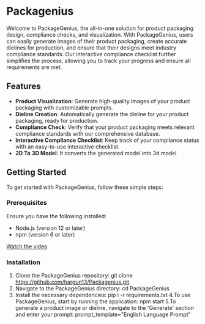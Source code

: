 # Packagenius

Welcome to PackageGenius, the all-in-one solution for product packaging design, compliance checks, and visualization. With PackageGenius, users can easily generate images of their product packaging, create accurate dielines for production, and ensure that their designs meet industry compliance standards. Our interactive compliance checklist further simplifies the process, allowing you to track your progress and ensure all requirements are met.

## Features

- **Product Visualization**: Generate high-quality images of your product packaging with customizable prompts.
- **Dieline Creation**: Automatically generate the dieline for your product packaging, ready for production.
- **Compliance Check**: Verify that your product packaging meets relevant compliance standards with our comprehensive database.
- **Interactive Compliance Checklist**: Keep track of your compliance status with an easy-to-use interactive checklist.
- **2D To 3D Model**: It converts the generated model into 3d model

## Getting Started

To get started with PackageGenius, follow these simple steps:

### Prerequisites

Ensure you have the following installed:
- Node.js (version 12 or later)
- npm (version 6 or later)

[Watch the video](https://www.youtube.com/watch?v=5NzvKr4Qt1k)

### Installation

1. Clone the PackageGenius repository:
   git clone https://github.com/hargun13/Packagenius.git
2. Navigate to the PackageGenius directory:
   cd PackageGenius
3. Install the necessary dependencies:
   pip i -r requirements.txt
4.To use PackageGenius, start by running the application:
   npm start
5.To generate a product image or dieline, navigate to the 'Generate' section and enter your prompt:
   prompt_template="English Language Prompt"

